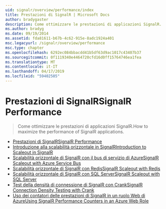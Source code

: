 ```yaml
---
uid: signalr/overview/performance/index
title: Prestazioni di SignalR | Microsoft Docs
author: bradygaster
description: Come ottimizzare le prestazioni di applicazioni SignalR.
ms.author: bradyg
ms.date: 09/19/2014
ms.assetid: fda81611-b67b-4c62-915e-8adc1924a401
msc.legacyurl: /signalr/overview/performance
msc.type: chapter
ms.openlocfilehash: 6292ec084bbacdd41b5df63d9ac1017c43407b37
ms.sourcegitcommit: 0f1119340e4464720cfd16d0ff15764746ea1fea
ms.translationtype: MT
ms.contentlocale: it-IT
ms.lasthandoff: 04/17/2019
ms.locfileid: "59402505"
---
```

# <a name="signalr-performance"></a><span data-ttu-id="9ca61-103">Prestazioni di SignalR</span><span class="sxs-lookup"><span data-stu-id="9ca61-103">SignalR Performance</span></span>

> <span data-ttu-id="9ca61-104">Come ottimizzare le prestazioni di applicazioni SignalR.</span><span class="sxs-lookup"><span data-stu-id="9ca61-104">How to maximize the performance of SignalR applications.</span></span>


- [<span data-ttu-id="9ca61-105">Prestazioni di SignalR</span><span class="sxs-lookup"><span data-stu-id="9ca61-105">SignalR Performance</span></span>](signalr-performance.md)
- [<span data-ttu-id="9ca61-106">Introduzione alla scalabilità orizzontale in SignalR</span><span class="sxs-lookup"><span data-stu-id="9ca61-106">Introduction to Scaleout in SignalR</span></span>](scaleout-in-signalr.md)
- [<span data-ttu-id="9ca61-107">Scalabilità orizzontale di SignalR con il bus di servizio di Azure</span><span class="sxs-lookup"><span data-stu-id="9ca61-107">SignalR Scaleout with Azure Service Bus</span></span>](scaleout-with-windows-azure-service-bus.md)
- [<span data-ttu-id="9ca61-108">Scalabilità orizzontale di SignalR con Redis</span><span class="sxs-lookup"><span data-stu-id="9ca61-108">SignalR Scaleout with Redis</span></span>](scaleout-with-redis.md)
- [<span data-ttu-id="9ca61-109">Scalabilità orizzontale di SignalR con SQL Server</span><span class="sxs-lookup"><span data-stu-id="9ca61-109">SignalR Scaleout with SQL Server</span></span>](scaleout-with-sql-server.md)
- [<span data-ttu-id="9ca61-110">Test della densità di connessione di SignalR con Crank</span><span class="sxs-lookup"><span data-stu-id="9ca61-110">SignalR Connection Density Testing with Crank</span></span>](signalr-connection-density-testing-with-crank.md)
- [<span data-ttu-id="9ca61-111">Uso dei contatori delle prestazioni di SignalR in un ruolo Web di Azure</span><span class="sxs-lookup"><span data-stu-id="9ca61-111">Using SignalR Performance Counters in an Azure Web Role</span></span>](using-signalr-performance-counters-in-an-azure-web-role.md)
